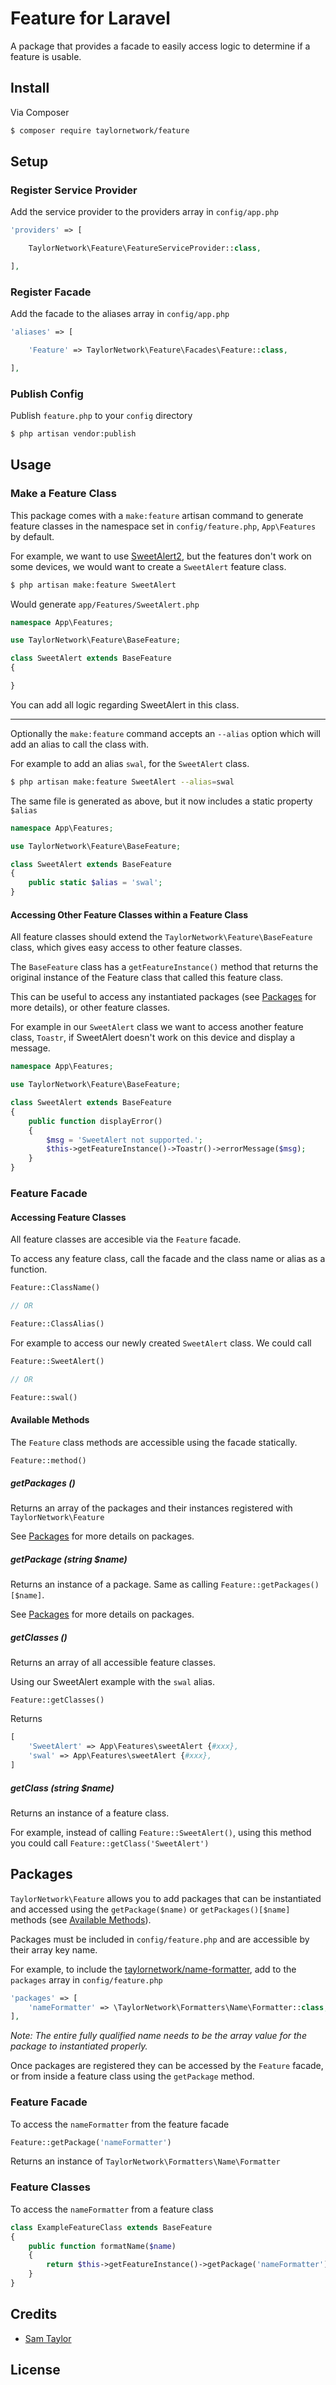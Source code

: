 # Feature for Laravel

A package that provides a facade to easily access logic to determine if a feature is usable.

## Install

Via Composer

``` bash
$ composer require taylornetwork/feature
```

## Setup

### Register Service Provider 

Add the service provider to the providers array in `config/app.php`

``` php
'providers' => [

	TaylorNetwork\Feature\FeatureServiceProvider::class,

],
```

### Register Facade

Add the facade to the aliases array in `config/app.php`

``` php
'aliases' => [

	'Feature' => TaylorNetwork\Feature\Facades\Feature::class,

],
```

### Publish Config

Publish `feature.php` to your `config` directory

``` bash
$ php artisan vendor:publish
```

## Usage

### Make a Feature Class

This package comes with a `make:feature` artisan command to generate feature classes in the namespace set in `config/feature.php`, `App\Features` by default.

For example, we want to use [SweetAlert2][link-swal], but the features don't work on some devices, we would want to create a `SweetAlert` feature class.

``` bash
$ php artisan make:feature SweetAlert
```

Would generate `app/Features/SweetAlert.php`

``` php
namespace App\Features;

use TaylorNetwork\Feature\BaseFeature;

class SweetAlert extends BaseFeature
{

}

```

You can add all logic regarding SweetAlert in this class.

---

Optionally the `make:feature` command accepts an `--alias` option which will add an alias to call the class with. 

For example to add an alias `swal`, for the `SweetAlert` class.

``` bash
$ php artisan make:feature SweetAlert --alias=swal
```

The same file is generated as above, but it now includes a static property `$alias`

```php
namespace App\Features;

use TaylorNetwork\Feature\BaseFeature;

class SweetAlert extends BaseFeature
{
	public static $alias = 'swal';
}
```

#### Accessing Other Feature Classes within a Feature Class

All feature classes should extend the `TaylorNetwork\Feature\BaseFeature` class, which gives easy access to other feature classes.

The `BaseFeature` class has a `getFeatureInstance()` method that returns the original instance of the Feature class that called this feature class.

This can be useful to access any instantiated packages (see [Packages](#packages) for more details), or other feature classes.

For example in our `SweetAlert` class we want to access another feature class, `Toastr`, if SweetAlert doesn't work on this device and display a message. 

``` php
namespace App\Features;

use TaylorNetwork\Feature\BaseFeature;

class SweetAlert extends BaseFeature
{
	public function displayError()
	{
		$msg = 'SweetAlert not supported.';
		$this->getFeatureInstance()->Toastr()->errorMessage($msg);
	}
}
```

### Feature Facade

#### Accessing Feature Classes 

All feature classes are accesible via the `Feature` facade. 

To access any feature class, call the facade and the class name or alias as a function.

``` php
Feature::ClassName()

// OR

Feature::ClassAlias()
```

For example to access our newly created `SweetAlert` class. We could call

``` php
Feature::SweetAlert()

// OR

Feature::swal()
```

#### Available Methods

The `Feature` class methods are accessible using the facade statically. 

``` php
Feature::method()
```

##### getPackages ()

Returns an array of the packages and their instances registered with `TaylorNetwork\Feature`

See [Packages](#packages) for more details on packages.

##### getPackage (string $name)

Returns an instance of a package. Same as calling `Feature::getPackages()[$name]`.

See [Packages](#packages) for more details on packages.

##### getClasses ()

Returns an array of all accessible feature classes.

Using our SweetAlert example with the `swal` alias.

`Feature::getClasses()`

Returns

``` php
[
	'SweetAlert' => App\Features\sweetAlert {#xxx},
	'swal' => App\Features\sweetAlert {#xxx},
]
```

##### getClass (string $name)

Returns an instance of a feature class. 

For example, instead of calling `Feature::SweetAlert()`, using this method you could call `Feature::getClass('SweetAlert')`

## Packages

`TaylorNetwork\Feature` allows you to add packages that can be instantiated and accessed using the `getPackage($name)` or `getPackages()[$name]` methods (see [Available Methods](#available-methods)).

Packages must be included in `config/feature.php` and are accessible by their array key name.

For example, to include the [taylornetwork/name-formatter][link-tn-name-format], add to the `packages` array in `config/feature.php`

``` php
'packages' => [
	'nameFormatter' => \TaylorNetwork\Formatters\Name\Formatter::class,
],
```  
*Note: The entire fully qualified name needs to be the array value for the package to instantiated properly.*

Once packages are registered they can be accessed by the `Feature` facade, or from inside a feature class using the `getPackage` method.

### Feature Facade

To access the `nameFormatter` from the feature facade

``` php
Feature::getPackage('nameFormatter')
```

Returns an instance of `TaylorNetwork\Formatters\Name\Formatter`

### Feature Classes

To access the `nameFormatter` from a feature class

``` php
class ExampleFeatureClass extends BaseFeature
{
	public function formatName($name)
	{
		return $this->getFeatureInstance()->getPackage('nameFormatter')->format($name);
	}
}
```

## Credits

- [Sam Taylor][link-author]

## License

[link-swal]: https://limonte.github.io/sweetalert2
[link-tn-name-format]: https://github.com/taylornetwork/name-formatter
[link-author]: https://github.com/taylornetwork